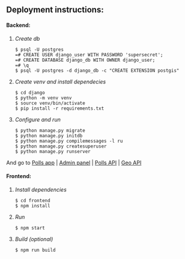 Deployment instructions:
-------------------------
#### Backend:
1. *Create db*
    ```
    $ psql -U postgres
    =# CREATE USER django_user WITH PASSWORD 'supersecret';
    =# CREATE DATABASE django_db WITH OWNER django_user;
    =# \q
    $ psql -U postgres -d django_db -c "CREATE EXTENSION postgis"
    ```

2. *Create venv and install dependecies*
    ```
    $ cd django
    $ python -m venv venv
    $ source venv/bin/activate
    $ pip install -r requirements.txt
    ```
    
3. *Configure and run*
    ```
    $ python manage.py migrate
    $ python manage.py initdb
    $ python manage.py compilemessages -l ru
    $ python manage.py createsuperuser
    $ python manage.py runserver
    ```

And go to [Polls app](http://127.0.0.1:8000/polls) | [Admin panel](http://127.0.0.1:8000/admin) | [Polls API](http://127.0.0.1:8000/api) | [Geo API](http://127.0.0.1:8000/api/geo)

#### Frontend:
1. *Install dependencies*
    ```
    $ cd frontend
    $ npm install
    ```
2. *Run*
    ```
    $ npm start
    ```
3. *Build (optional)*
    ```
    $ npm run build
    ```
